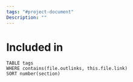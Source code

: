 ```yaml
---
tags: "#project-document"
Description: ""
---
```

# Included in
```dataview
TABLE tags
WHERE contains(file.outlinks, this.file.link)
SORT number(section)
```

